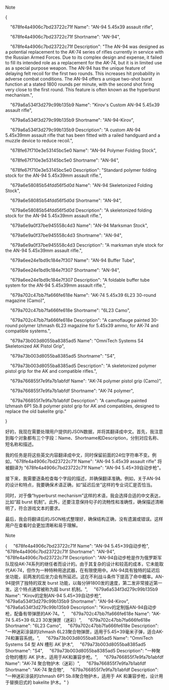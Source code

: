 > [!NOTE]
> {
> 
>     "678fe4a4906c7bd23722c71f Name": "AN-94 5.45x39 assault rifle",
> 
>     "678fe4a4906c7bd23722c71f Shortname": "AN-94",
> 
>     "678fe4a4906c7bd23722c71f Description": "The AN-94 was designed as a potential replacement to the AK-74 series of rifles currently in service with the Russian Armed Forces. Due to its complex design and expense, it failed to fill its intended role as a replacement for the AK-74, but it is in limited use as a special purpose weapon. The AN-94 has the unique feature of delaying felt recoil for the first two rounds. This increases hit probability in adverse combat conditions. The AN-94 offers a unique two-shot burst function at a stated 1800 rounds per minute, with the second shot firing very close to the first round. This feature is often known as the hyperburst mechanism.",
> 
>     "679a6a534f3d279c99b135b9 Name": "Kirov's Custom AN-94 5.45x39 assault rifle",
> 
>     "679a6a534f3d279c99b135b9 Shortname": "AN-94-Kirov",
> 
>     "679a6a534f3d279c99b135b9 Description": "A custom AN-94 5.45x39mm assault rifle that has been fitted with a railed handguard and a muzzle device to reduce recoil.",
> 
>     "678fe67f710e3e53145bc5e0 Name": "AN-94 Polymer Folding Stock",
> 
>     "678fe67f710e3e53145bc5e0 Shortname": "AN-94",
> 
>     "678fe67f710e3e53145bc5e0 Description": "Standard polymer folding stock for the AN-94 5.45x39mm assault rifle.",
> 
>     "679a6e58085b54fdd56f5d0d Name": "AN-94 Skeletonized Folding Stock",
> 
>     "679a6e58085b54fdd56f5d0d Shortname": "AN-94",
> 
>     "679a6e58085b54fdd56f5d0d Description": "A skeletonized folding stock for the AN-94 5.45x39mm assault rifle.",
> 
>     "679a6e9a0f37be945558c4d3 Name": "AN-94 Marksman Stock",
> 
>     "679a6e9a0f37be945558c4d3 Shortname": "AN-94",
> 
>     "679a6e9a0f37be945558c4d3 Description": "A marksman style stock for the AN-94 5.45x39mm assault rifle.",
> 
>     "679a6ee24e1bd9c184e7f307 Name": "AN-94 Buffer Tube",
> 
>     "679a6ee24e1bd9c184e7f307 Shortname": "AN-94",
> 
>     "679a6ee24e1bd9c184e7f307 Description": "A foldable buffer tube system for the AN-94 5.45x39mm assault rifle.",
> 
>     "679a702c47bb7fa666fe618e Name": "AK-74 5.45x39 6L23 30-round magazine (Camo)",
> 
>     "679a702c47bb7fa666fe618e Shortname": "6L23 Camo",
> 
>     "679a702c47bb7fa666fe618e Description": "A camoflauge painted 30-round polymer Izhmash 6L23 magazine for 5.45x39 ammo, for AK-74 and compatible systems.",
> 
>     "679a73b003d8055ba8385ad5 Name": "OmniTech Systems S4 Skeletonized AK Pistol Grip",
> 
>     "679a73b003d8055ba8385ad5 Shortname": "S4",
> 
>     "679a73b003d8055ba8385ad5 Description": "A skeletonized polymer pistol grip for the AK and compatible rifles.",
> 
>     "679a766855f7e9fa7b1abfdf Name": "AK-74 polymer pistol grip (Camo)",
> 
>     "679a766855f7e9fa7b1abfdf Shortname": "AK-74 polymer",
> 
>     "679a766855f7e9fa7b1abfdf Description": "A camoflauge painted Izhmash 6P1 Sb.8 polymer pistol grip for AK and compatibles, designed to replace the old bakelite grip."
> 
> }


好的，我现在需要处理用户提供的JSON数据，并将其翻译成中文。首先，我注意到每个对象都有三个字段：Name、Shortname和Description，分别对应名称、短名称和描述。

我的任务是将这些英文内容翻译成中文，同时保留前面的24位字符串不变。例如，"678fe4a4906c7bd23722c71f Name": "AN-94 5.45x39 assault rifle" 将被翻译为 "678fe4a4906c7bd23722c71f Name": "AN-94 5.45×39自动步枪"。

接下来，我需要逐条检查每个字段的描述，并确保翻译准确。例如，关于AN-94的设计和特点，我要确保术语正确，如“延迟后坐”这样的专业词汇是否恰当。

同时，对于像“hyperburst mechanism”这样的术语，我会选择合适的中文表达，比如“超 burst 机制”。此外，还要注意保持句子的流畅性和准确性，确保描述清晰明了，符合游戏文本的要求。

最后，我会将翻译后的JSON格式整理好，确保结构正确，没有遗漏或错误。这样用户在查看时会更加清晰和易于理解。
</think>

> [!NOTE]
> {
>     "678fe4a4906c7bd23722c71f Name": "AN-94 5.45×39自动步枪",
>     "678fe4a4906c7bd23722c71f Shortname": "AN-94",
>     "678fe4a4906c7bd23722c71f Description": "AN-94自动步枪是作为俄罗斯军队现役AK-74系列的继任者而设计的。由于其复杂的设计和较高的成本，它未能取代AK-74，但作为一种特种用途武器，在有限使用中。AN-94具有独特的延迟后坐功能，前两发的后坐力会有所延迟。这在不利战斗条件下提高了命中概率。AN-94提供了独特的双发 burst 功能，以每分钟1800发的速度，第二发非常接近第一发。这个特点通常被称为超 burst 机制。",
>     "679a6a534f3d279c99b135b9 Name": "Kirov的定制AN-94 5.45×39自动步枪",
>     "679a6a534f3d279c99b135b9 Shortname": "AN-94-Kirov",
>     "679a6a534f3d279c99b135b9 Description": "Kirov的定制版AN-94自动步枪，配备有带弹匣的AK-74。",
>     "679a702c47bb7fa666fe618e Name": "AK-74 5.45×39 6L23 30发弹匣（迷彩）",
>     "679a702c47bb7fa666fe618e Shortname": "6L23 Camo",
>     "679a702c47bb7fa666fe618e Description": "一种迷彩涂装的Izhmash 6L23聚合物弹匣，适用于5.45×39毫米子弹，适合AK-74和兼容系统。",
>     "679a73b003d8055ba8385ad5 Name": "OmniTech Systems S4 型 AN 槽形 AK 护木",
>     "679a73b003d8055ba8385ad5 Shortname": "S4",
>     "679a73b003d8055ba8385ad5 Description": "一种聚合物的槽形 AK 护木，适用于AK和兼容步枪。",
>     "679a766855f7e9fa7b1abfdf Name": "AK-74 聚合物护木（迷彩）",
>     "679a766855f7e9fa7b1abfdf Shortname": "AK-74 聚合物",
>     "679a766855f7e9fa7b1abfdf Description": "一种迷彩涂装的Izhmash 6P1 Sb.8聚合物护木，适用于 AK 和兼容步枪，设计用于替换旧式的 bakelite 护木。"
> }
